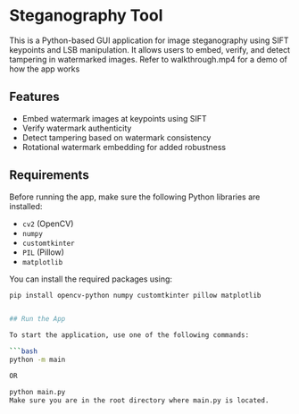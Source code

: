
# Steganography Tool

This is a Python-based GUI application for image steganography using SIFT keypoints and LSB manipulation. It allows users to embed, verify, and detect tampering in watermarked images. Refer to walkthrough.mp4 for a demo of how the app works

## Features

- Embed watermark images at keypoints using SIFT
- Verify watermark authenticity
- Detect tampering based on watermark consistency
- Rotational watermark embedding for added robustness

## Requirements

Before running the app, make sure the following Python libraries are installed:

- `cv2` (OpenCV)
- `numpy`
- `customtkinter`
- `PIL` (Pillow)
- `matplotlib`

You can install the required packages using:

```bash
pip install opencv-python numpy customtkinter pillow matplotlib


## Run the App

To start the application, use one of the following commands:

```bash
python -m main 

OR

python main.py
Make sure you are in the root directory where main.py is located.
